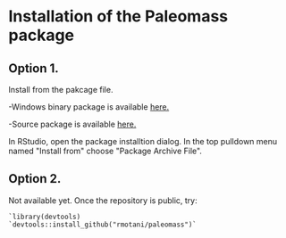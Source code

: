 # Installation of the Paleomass package

## Option 1.
Install from the pakcage file. 

-Windows binary package is available [here.](./paleomass_0.9.6.0000.zip)   

-Source package is available [here.](./paleomass_0.9.6.0000.tar.gz)

In RStudio, open the package installtion dialog. In the top pulldown menu named "Install from" choose "Package Archive File".

## Option 2.
Not available yet. Once the repository is public, try:

``` 
`library(devtools)
`devtools::install_github("rmotani/paleomass")`
```

